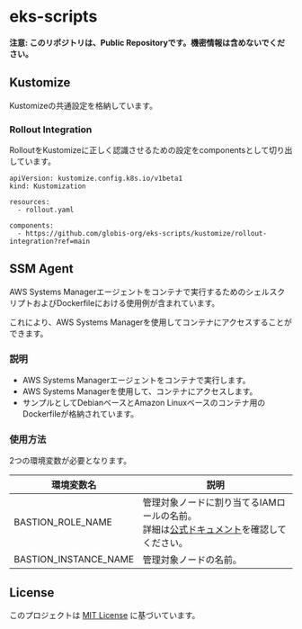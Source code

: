 # eks-scripts
**注意: このリポジトリは、Public Repositoryです。機密情報は含めないでください。**

## Kustomize

Kustomizeの共通設定を格納しています。

### Rollout Integration

RolloutをKustomizeに正しく認識させるための設定をcomponentsとして切り出しています。

```
apiVersion: kustomize.config.k8s.io/v1beta1
kind: Kustomization

resources:
  - rollout.yaml

components:
  - https://github.com/globis-org/eks-scripts/kustomize/rollout-integration?ref=main
```

## SSM Agent

AWS Systems Managerエージェントをコンテナで実行するためのシェルスクリプトおよびDockerfileにおける使用例が含まれています。

これにより、AWS Systems Managerを使用してコンテナにアクセスすることができます。

### 説明
- AWS Systems Managerエージェントをコンテナで実行します。
- AWS Systems Managerを使用して、コンテナにアクセスします。
- サンプルとしてDebianベースとAmazon Linuxベースのコンテナ用のDockerfileが格納されています。

### 使用方法
2つの環境変数が必要となります。

|  環境変数名  |  説明  |
| ---- | ---- |
|  BASTION_ROLE_NAME  |  管理対象ノードに割り当てるIAMロールの名前。<br>詳細は[公式ドキュメント](https://docs.aws.amazon.com/ja_jp/systems-manager/latest/userguide/session-manager-getting-started-instance-profile.html)を確認してください。  |
|  BASTION_INSTANCE_NAME  |  管理対象ノードの名前。  |

## License
このプロジェクトは [MIT License](https://github.com/globis-org/eks-ssm-agent-container/blob/main/LICENSE) に基づいています。
